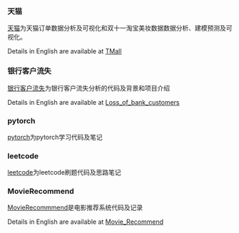 ### 天猫
[天猫](./天猫/)为天猫订单数据分析及可视化和双十一淘宝美妆数据数据分析、建模预测及可视化。

Details in English are available at [TMall](./天猫/Tmall.md)
### 银行客户流失
[银行客户流失](./银行客户流失/)为银行客户流失分析的代码及背景和项目介绍

Details in English are available at [Loss_of_bank_customers](./银行客户流失/Loss_of_bank_customers.md)
### pytorch
[pytorch](./pytorch/)为pytorch学习代码及笔记
### leetcode
[leetcode](./leetcode/)为leetcode刷题代码及思路笔记
### MovieRecommend
[MovieRecommmend](./MovieRecommend/)是电影推荐系统代码及记录

Details in English are available at [Movie_Recommend](./MovieRecommend/Movie_Recommend.md)